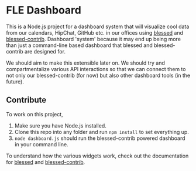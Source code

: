 FLE Dashboard
=============

This is a Node.js project for a dashboard system that will visualize cool data from our calendars, HipChat, GitHub etc. in our offices using [blessed](https://github.com/chjj/blessed) and [blessed-contrib](https://github.com/yaronn/blessed-contrib/). Dashboard 'system' because it may end up being more than just a command-line based dashboard that blessed and blessed-contrib are designed for.

We should aim to make this extensible later on. We should try and compartmentalize various API interactions so that we can connect them to not only our blessed-contrib (for now) but also other dashboard tools (in the future).

Contribute
----------

To work on this project,

1. Make sure you have Node.js installed.
2. Clone this repo into any folder and run `npm install` to set everything up.
3. `node dashboard.js` should run the blessed-contrib powered dashboard in your command line. 

To understand how the various widgets work, check out the documentation for [blessed](https://github.com/chjj/blessed/blob/master/README.md) and [blessed-contrib](https://github.com/yaronn/blessed-contrib/blob/master/README.md).
